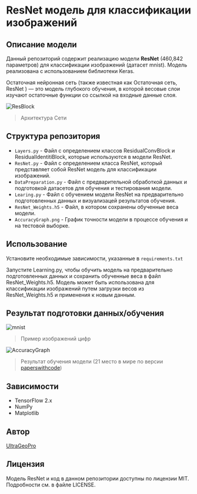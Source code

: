 # ResNet модель для классификации изображений
## Описание модели
Данный репозиторий содержит реализацию модели **ResNet** (460,842 параметров) для классификации изображений (датасет mnist). Модель реализована с использованием библиотеки Keras.

Остаточная нейронная сеть (также известная как Остаточная сеть, ResNet ) — это модель глубокого обучения, в которой весовые слои изучают остаточные функции со ссылкой на входные данные слоя.

![ResBlock](https://github.com/Ultrageopro1966/ResNet/assets/120571667/61ab44e5-f592-476a-8794-a7c8c400f1ac)

> Архитектура Сети

## Структура репозитория
- `Layers.py` - Файл с определением классов ResidualConvBlock и ResidualIdentitiBlock, которые используются в модели ResNet.
- `ResNet.py` - Файл с определением класса ResNet, который представляет собой ResNet модель для классификации изображений.
- `DataPreparation.py` - Файл с предварительной обработкой данных и подготовкой датасетов для обучения и тестирования модели.
- `Learing.py` - Файл с обучением модели ResNet на предварительно подготовленных данных и визуализацей результатов обучения.
- `ResNet_Weights.h5` - Файл, в котором сохранены обученные веса модели.
- `AccuracyGraph.png` - График точности модели в процессе обучения и на тестовой выборке.
## Использование
Установите необходимые зависимости, указанные в `requirements.txt`

Запустите Learning.py, чтобы обучить модель на предварительно подготовленных данных и сохранить обученные веса в файл ResNet_Weights.h5.
Модель может быть использована для классификации изображений путем загрузки весов из ResNet_Weights.h5 и применения к новым данным.

## Результат подготовки данных/обучения
![mnist](https://github.com/Ultrageopro1966/ResNet/assets/120571667/879c5d67-8258-44ba-8894-eed421454b53)

> Пример изображений цифр

![AccuracyGraph](https://github.com/Ultrageopro1966/ResNet/assets/120571667/4818f901-c7bf-4e17-93d0-773d4b732d9b)

> Результат обучения модели (21 место в мире по версии [paperswithcode](https://paperswithcode.com/sota/image-classification-on-mnist?metric=Accuracy)) 

## Зависимости
- TensorFlow 2.x
- NumPy
- Matplotlib

## Автор
[UltraGeoPro](https://github.com/Ultrageopro1966)

## Лицензия
Модель ResNet и код в данном репозитории доступны по лицензии MIT. Подробности см. в файле LICENSE.
